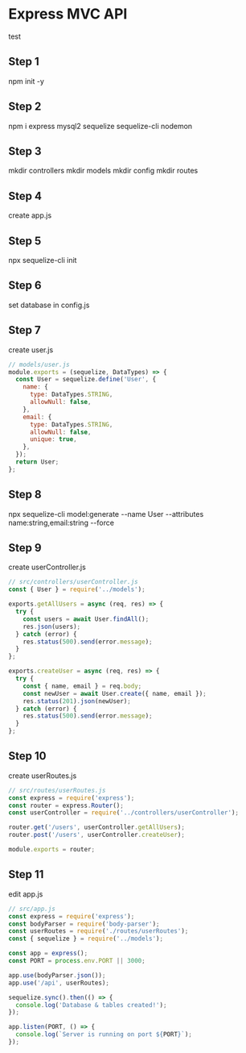 # Express MVC API

test

## Step 1

npm init -y

## Step 2

npm i express mysql2 sequelize sequelize-cli nodemon

## Step 3

mkdir controllers
mkdir models
mkdir config
mkdir routes

## Step 4

create app.js

## Step 5

npx sequelize-cli init

## Step 6

set database in config.js

## Step 7

create user.js

```js
// models/user.js
module.exports = (sequelize, DataTypes) => {
  const User = sequelize.define('User', {
    name: {
      type: DataTypes.STRING,
      allowNull: false,
    },
    email: {
      type: DataTypes.STRING,
      allowNull: false,
      unique: true,
    },
  });
  return User;
};
```

## Step 8

npx sequelize-cli model:generate --name User --attributes name:string,email:string --force

## Step 9

create userController.js

```js
// src/controllers/userController.js
const { User } = require('../models');

exports.getAllUsers = async (req, res) => {
  try {
    const users = await User.findAll();
    res.json(users);
  } catch (error) {
    res.status(500).send(error.message);
  }
};

exports.createUser = async (req, res) => {
  try {
    const { name, email } = req.body;
    const newUser = await User.create({ name, email });
    res.status(201).json(newUser);
  } catch (error) {
    res.status(500).send(error.message);
  }
};
```

## Step 10

create userRoutes.js

```js
// src/routes/userRoutes.js
const express = require('express');
const router = express.Router();
const userController = require('../controllers/userController');

router.get('/users', userController.getAllUsers);
router.post('/users', userController.createUser);

module.exports = router;
```

## Step 11

edit app.js

```js
// src/app.js
const express = require('express');
const bodyParser = require('body-parser');
const userRoutes = require('./routes/userRoutes');
const { sequelize } = require('../models');

const app = express();
const PORT = process.env.PORT || 3000;

app.use(bodyParser.json());
app.use('/api', userRoutes);

sequelize.sync().then(() => {
  console.log('Database & tables created!');
});

app.listen(PORT, () => {
  console.log(`Server is running on port ${PORT}`);
});
```
